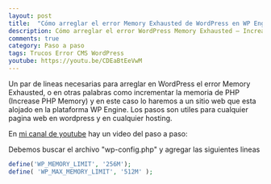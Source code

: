 ```yaml
---
layout: post
title:  "Cómo arreglar el error Memory Exhausted de WordPress en WP Engine"
description: Cómo arreglar el error WordPress Memory Exhausted – Increase PHP Memory
comments: true
category: Paso a paso
tags: Trucos Error CMS WordPress
youtube: https://youtu.be/CDEaBtEeVwM
---
```

Un par de lineas necesarias para arreglar en WordPress el error Memory Exhausted, o en otras palabras como incrementar la memoria de PHP (Increase PHP Memory) y en este caso lo haremos a un sitio web que esta alojado en la plataforma WP Engine. Los pasos son utiles para cualquier pagina web en wordpress y en cualquier hosting.

En <a target="_blank" href="{{ page.youtube }}">mi canal de youtube</a> hay un video del paso a paso:

Debemos buscar el archivo "wp-config.php" y agregar las siguientes lineas

```php
define('WP_MEMORY_LIMIT', '256M');
define( 'WP_MAX_MEMORY_LIMIT', '512M' );
```

